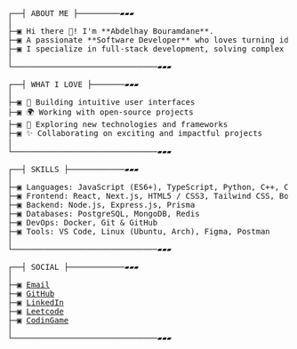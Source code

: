 
<pre>

┌──┤ ABOUT ME ├─────────▰▰▰
│
├─▣ Hi there 👋! I'm **Abdelhay Bouramdane**.
├─▣ A passionate **Software Developer** who loves turning ideas into reality through code.
├─▣ I specialize in full-stack development, solving complex problems, and building scalable applications.
│
└───────────────────────────────▰▰▰

┌──┤ WHAT I LOVE ├───────▰▰▰
│
├─▣ 🌟 Building intuitive user interfaces
├─▣ 🌍 Working with open-source projects
├─▣ 🚀 Exploring new technologies and frameworks
├─▣ ✨ Collaborating on exciting and impactful projects
│
└───────────────────────────────▰▰▰

┌──┤ SKILLS ├────────────▰▰▰
│
├─▣ Languages: JavaScript (ES6+), TypeScript, Python, C++, C, Bash
├─▣ Frontend: React, Next.js, HTML5 / CSS3, Tailwind CSS, Bootstrap, Shadcn
├─▣ Backend: Node.js, Express.js, Prisma
├─▣ Databases: PostgreSQL, MongoDB, Redis
├─▣ DevOps: Docker, Git & GitHub
├─▣ Tools: VS Code, Linux (Ubuntu, Arch), Figma, Postman
│
└───────────────────────────────▰▰▰

┌──┤ SOCIAL ├────────────▰▰▰
│
├─▣ <a href="https://mail.google.com/mail/u/0/?fs=1&tf=cm&source=mailto&to=abdelhaybouramdane@gmail.com">Email</a>
├─▣ <a href="https://github.com/abouramd">GitHub</a>
├─▣ <a href="https://linkedin.com/in/abouramd">LinkedIn</a>
├─▣ <a href="https://leetcode.com/u/abouramd/">Leetcode</a>
├─▣ <a href="https://codingame.com/profile/a02769bc923e885e36be2e1367d86d645638184">CodinGame</a>
│
└───────────────────────────────▰▰▰
</pre>
